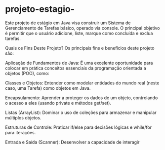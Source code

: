 # projeto-estagio-
Este projeto de estágio em Java visa construir um Sistema de Gerenciamento de Tarefas básico, operado via console. O principal objetivo é permitir que o usuário adicione, liste, marque como concluída e exclua tarefas.

Quais os Fins Deste Projeto?
Os principais fins e benefícios deste projeto são:

Aplicação de Fundamentos de Java: É uma excelente oportunidade para colocar em prática conceitos essenciais da programação orientada a objetos (POO), como:

Classes e Objetos: Entender como modelar entidades do mundo real (neste caso, uma Tarefa) como objetos em Java.

Encapsulamento: Aprender a proteger os dados de um objeto, controlando o acesso a eles (usando private e métodos get/set).

Listas (ArrayList): Dominar o uso de coleções para armazenar e manipular múltiplos objetos.

Estruturas de Controle: Praticar if/else para decisões lógicas e while/for para iterações.

Entrada e Saída (Scanner): Desenvolver a capacidade de interagir
